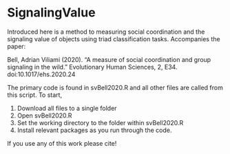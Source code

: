 # SignalingValue
Introduced here is a method to measuring social coordination and the signaling value of objects using triad classification tasks. Accompanies the paper:

Bell, Adrian Viliami (2020). “A measure of social coordination and group signaling in the wild.” Evolutionary Human Sciences, 2, E34. doi:10.1017/ehs.2020.24

The primary code is found in svBell2020.R and all other files are called from this script. To start, 
1. Download all files to a single folder
2. Open svBell2020.R
3. Set the working directory to the folder within svBell2020.R
4. Install relevant packages as you run through the code.

If you use any of this work please cite!